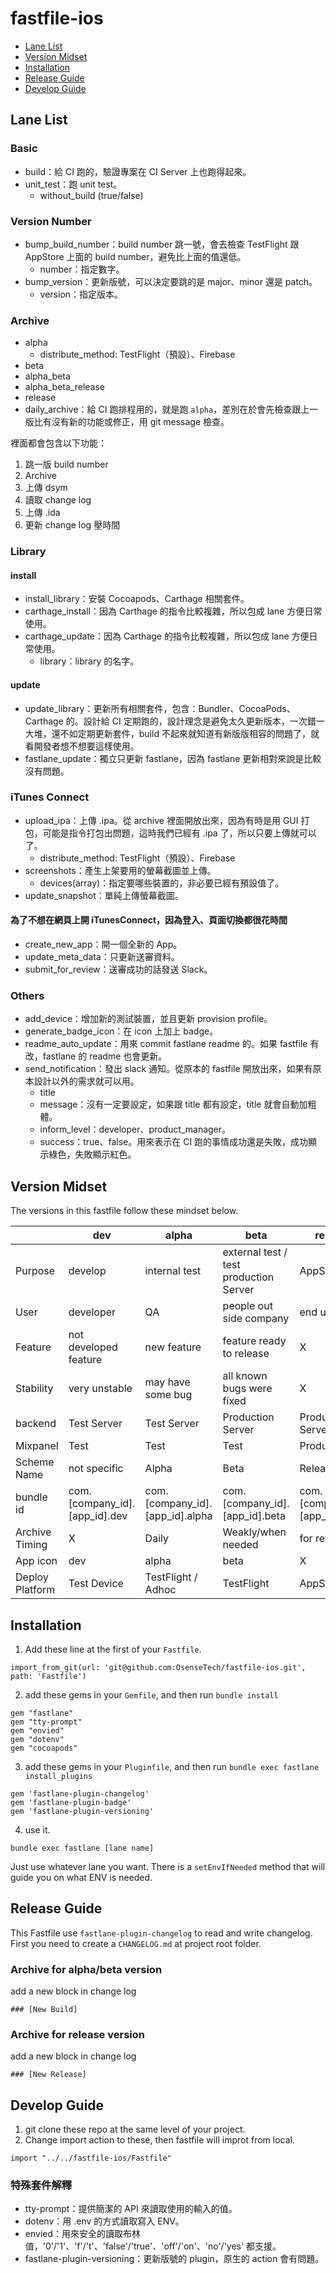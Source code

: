 # fastfile-ios

- [Lane List](#lane-list)
- [Version Midset](#version-midset)
- [Installation](#installation)
- [Release Guide](#release-guide)
- [Develop Guide](#develop-guide)

## Lane List
### Basic
- build：給 CI 跑的，驗證專案在 CI Server 上也跑得起來。
- unit_test：跑 unit test。
	- without_build (true/false)

### Version Number
- bump_build_number：build number 跳一號，會去檢查 TestFlight 跟 AppStore 上面的 build number，避免比上面的值還低。
	- number：指定數字。
- bump_version：更新版號，可以決定要跳的是 major、minor 還是 patch。
	- version：指定版本。

### Archive
- alpha
	- distribute_method: TestFlight（預設）、Firebase
- beta
- alpha_beta
- alpha_beta_release
- release
- daily_archive：給 CI 跑排程用的，就是跑 `alpha`，差別在於會先檢查跟上一版比有沒有新的功能或修正，用 git message 檢查。

裡面都會包含以下功能：
1. 跳一版 build number
2. Archive
3. 上傳 dsym
3. 讀取 change log
4. 上傳 .ida
5. 更新 change log 壓時間

### Library
#### install 
- install_library：安裝 Cocoapods、Carthage 相關套件。
- carthage_install：因為 Carthage 的指令比較複雜，所以包成 lane 方便日常使用。
- carthage_update：因為 Carthage 的指令比較複雜，所以包成 lane 方便日常使用。
	- library：library 的名字。

#### update
- update_library：更新所有相關套件，包含：Bundler、CocoaPods、Carthage 的。設計給 CI 定期跑的，設計理念是避免太久更新版本，一次錯一大堆，還不如定期更新套件，build 不起來就知道有新版版相容的問題了，就看開發者想不想要這樣使用。
- fastlane_update：獨立只更新 fastlane，因為 fastlane 更新相對來說是比較沒有問題。

### iTunes Connect
- upload_ipa：上傳 .ipa。從 archive 裡面開放出來，因為有時是用 GUI 打包，可能是指令打包出問題，這時我們已經有 .ipa 了，所以只要上傳就可以了。
	- distribute_method: TestFlight（預設）、Firebase
- screenshots：產生上架要用的螢幕截圖並上傳。
	- devices(array)：指定要哪些裝置的，非必要已經有預設值了。
- update_snapshot：單純上傳螢幕截圖。

#### 為了不想在網頁上開 iTunesConnect，因為登入、頁面切換都很花時間
- create_new_app：開一個全新的 App。
- update_meta_data：只更新送審資料。
- submit_for_review：送審成功的話發送 Slack。

### Others
- add_device：增加新的測試裝置，並且更新 provision profile。
- generate_badge_icon：在 icon 上加上 badge。
- readme_auto_update：用來 commit fastlane readme 的。如果 fastfile 有改，fastlane 的 readme 也會更新。
- send_notification：發出 slack 通知。從原本的 fastfile 開放出來，如果有原本設計以外的需求就可以用。
	- title
	- message：沒有一定要設定，如果跟 title 都有設定，title 就會自動加粗體。
	- inform_level：developer、product_manager。
	- success：true、false。用來表示在 CI 跑的事情成功還是失敗，成功顯示綠色，失敗顯示紅色。

## Version Midset

The versions in this fastfile follow these mindset below.

|                 | dev                           | alpha                           | beta                                   | release                       |
|-----------------|-------------------------------|---------------------------------|----------------------------------------|-------------------------------|
| Purpose         | develop                       | internal test                   | external test / test production Server | AppStore                      |
| User            | developer                     | QA                              | people out side company                | end user                      |
| Feature         | not developed feature         | new feature                     | feature ready to release               | X                             |
| Stability       | very unstable                 | may have some bug               | all known bugs were fixed              | X                             |
| backend         | Test Server                   | Test Server                     | Production Server                      | Production Server             |
| Mixpanel        | Test                          | Test                            | Test                                   | Production                    |
| Scheme Name     | not specific                  | Alpha                           | Beta                                   | Release                       |
| bundle id       | com.[company_id].[app_id].dev | com.[company_id].[app_id].alpha | com.[company_id].[app_id].beta         | com.[company_id].[app_id].dev |
| Archive Timing  | X                             | Daily                           | Weakly/when needed                     | for review                    |
| App icon        | dev                           | alpha                           | beta                                   | X                             |
| Deploy Platform | Test Device                   | TestFlight / Adhoc              | TestFlight                             | AppStore                      |


## Installation

1. Add these line at the first of your `Fastfile`.

```
import_from_git(url: 'git@github.com:OsenseTech/fastfile-ios.git', path: 'Fastfile')
```

2. add these gems in your `Gemfile`, and then run `bundle install`

```
gem "fastlane"
gem "tty-prompt"
gem "envied"
gem "dotenv"
gem "cocoapods"
```

3. add these gems in your `Pluginfile`, and then run `bundle exec fastlane install_plugins`

```
gem 'fastlane-plugin-changelog'
gem 'fastlane-plugin-badge'
gem 'fastlane-plugin-versioning'
```

4. use it.

```
bundle exec fastlane [lane name]
```
Just use whatever lane you want. There is a `setEnvIfNeeded` method that will guide you on what ENV is needed.


## Release Guide

This Fastfile use `fastlane-plugin-changelog` to read and write changelog. First you need to create a `CHANGELOG.md` at project root folder.

### Archive for alpha/beta version

add a new block in change log

```
### [New Build]
```

### Archive for release version

add a new block in change log

```
### [New Release]
```


## Develop Guide

1. git clone these repo at the same level of your project.
2. Change import action to these, then fastfile will improt from local.
 
```
import "../../fastfile-ios/Fastfile"
```

### 特殊套件解釋

* tty-prompt：提供簡潔的 API 來讀取使用的輸入的值。
* dotenv：用 .env 的方式讀取寫入 ENV。
* envied：用來安全的讀取布林值，'0'/'1'、'f'/'t'、'false'/'true'、'off'/'on'、'no'/'yes' 都支援。
* fastlane-plugin-versioning：更新版號的 plugin，原生的 action 會有問題。
